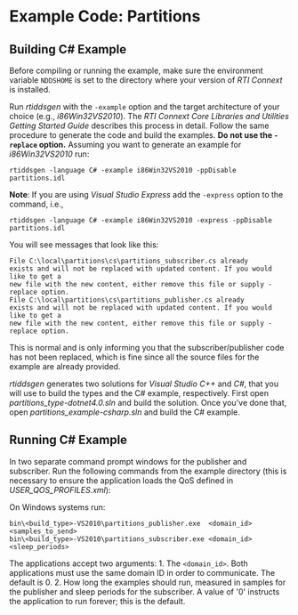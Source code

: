 # Example Code: Partitions

## Building C# Example
Before compiling or running the example, make sure the environment variable
`NDDSHOME` is set to the directory where your version of *RTI Connext* is
installed.

Run *rtiddsgen* with the `-example` option and the target architecture of your
choice (e.g., *i86Win32VS2010*). The *RTI Connext Core Libraries and Utilities
Getting Started Guide* describes this process in detail.
Follow the same procedure to generate the code and build the examples. **Do not
use the `-replace` option.** Assuming you want to generate an example for
*i86Win32VS2010* run:
```
rtiddsgen -language C# -example i86Win32VS2010 -ppDisable partitions.idl
```

**Note**: If you are using *Visual Studio Express* add the `-express` option to
the command, i.e.,
```
rtiddsgen -language C# -example i86Win32VS2010 -express -ppDisable partitions.idl
```

You will see messages that look like this:
```
File C:\local\partitions\cs\partitions_subscriber.cs already
exists and will not be replaced with updated content. If you would like to get a
new file with the new content, either remove this file or supply -replace option.
File C:\local\partitions\cs\partitions_publisher.cs already
exists and will not be replaced with updated content. If you would like to get a
new file with the new content, either remove this file or supply -replace option.
```

This is normal and is only informing you that the subscriber/publisher code has
not been replaced, which is fine since all the source files for the example are
already provided.

*rtiddsgen* generates two solutions for *Visual Studio C++* and *C#*, that you
will use to build the types and the C# example, respectively. First open  
*partitions_type-dotnet4.0.sln* and build the solution. Once you've done that,
open *partitions_example-csharp.sln* and build the C# example.

## Running C# Example
In two separate command prompt windows for the publisher and subscriber. Run
the following commands from the example directory (this is necessary to ensure
the application loads the QoS defined in *USER_QOS_PROFILES.xml*):

On Windows systems run:
```
bin\<build_type>-VS2010\partitions_publisher.exe  <domain_id> <samples_to_send>
bin\<build_type>-VS2010\partitions_subscriber.exe <domain_id> <sleep_periods>
```

The applications accept two arguments:
    1. The `<domain_id>`. Both applications must use the same domain ID in order
    to communicate. The default is 0.
    2. How long the examples should run, measured in samples for the publisher
    and sleep periods for the subscriber. A value of '0' instructs the
    application to run forever; this is the default.
